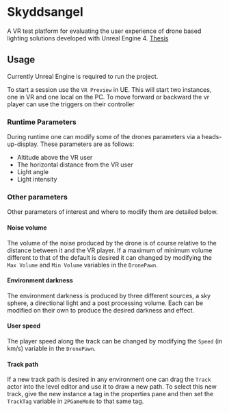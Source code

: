 # Skyddsangel

A VR test platform for evaluating the user experience of drone based lighting solutions developed with Unreal Engine 4.
[Thesis](./)

## Usage
Currently Unreal Engine is required to run the project. 

To start a session use the `VR Preview` in UE. This will start two instances, one in VR and one local on the PC. To move forward or backward the vr player can use the triggers on their controller

### Runtime Parameters
During runtime one can modify some of the drones parameters via a heads-up-display.
These parameters are as follows:
 - Altitude above the VR user
 - The horizontal distance from the VR user
 - Light angle
 - Light intensity
 
### Other parameters
Other parameters of interest and where to modify them are detailed below.

#### Noise volume
The volume of the noise produced by the drone is of course relative to the distance between it and the VR player. If a maximum of minimum volume different to that of the default is desired it can changed by modifying the `Max Volume` and `Min Volume` variables in the `DronePawn`.

#### Environment darkness
The environment darkness is produced by three different sources, a sky sphere, a directional light and a post processing volume. Each can be modified on their own to produce the desired darkness and effect.

#### User speed
The player speed along the track can be changed by modifying the `Speed` (in km/s) variable in the `DronePawn`.

#### Track path
If a new track path is desired in any environment one can drag the `Track` actor into the level editor and use it to draw a new path. To select this new track, give the new instance a tag in the properties pane and then set the `TrackTag` variable in `2PGameMode` to that same tag.
